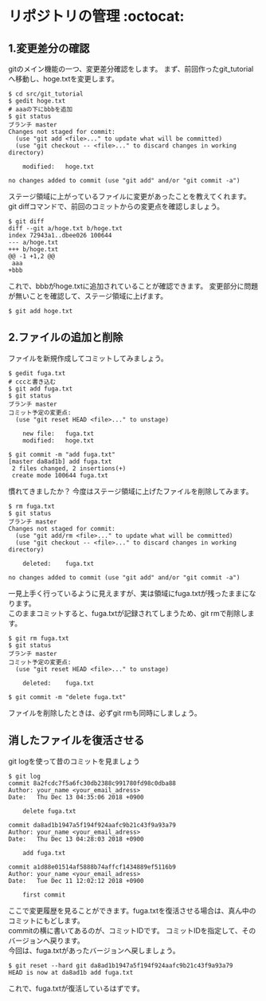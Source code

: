 リポジトリの管理 :octocat:
====

## 1.変更差分の確認
gitのメイン機能の一つ、変更差分確認をします。
まず、前回作ったgit_tutorialへ移動し、hoge.txtを変更します。

```
$ cd src/git_tutorial
$ gedit hoge.txt
# aaaの下にbbbを追加
$ git status
ブランチ master
Changes not staged for commit:
  (use "git add <file>..." to update what will be committed)
  (use "git checkout -- <file>..." to discard changes in working directory)

	modified:   hoge.txt

no changes added to commit (use "git add" and/or "git commit -a")
```
ステージ領域に上がっているファイルに変更があったことを教えてくれます。
git diffコマンドで、前回のコミットからの変更点を確認しましょう。

```
$ git diff
diff --git a/hoge.txt b/hoge.txt
index 72943a1..dbee026 100644
--- a/hoge.txt
+++ b/hoge.txt
@@ -1 +1,2 @@
 aaa
+bbb
```
これで、bbbがhoge.txtに追加されていることが確認できます。
変更部分に問題が無いことを確認して、ステージ領域に上げます。

```
$ git add hoge.txt
```


## 2.ファイルの追加と削除
ファイルを新規作成してコミットしてみましょう。

```
$ gedit fuga.txt
# cccと書き込む
$ git add fuga.txt
$ git status
ブランチ master
コミット予定の変更点:
  (use "git reset HEAD <file>..." to unstage)

	new file:   fuga.txt
	modified:   hoge.txt

$ git commit -m "add fuga.txt"
[master da8ad1b] add fuga.txt
 2 files changed, 2 insertions(+)
 create mode 100644 fuga.txt
```
慣れてきましたか？
今度はステージ領域に上げたファイルを削除してみます。

```
$ rm fuga.txt
$ git status
ブランチ master
Changes not staged for commit:
  (use "git add/rm <file>..." to update what will be committed)
  (use "git checkout -- <file>..." to discard changes in working directory)

	deleted:    fuga.txt

no changes added to commit (use "git add" and/or "git commit -a")
```
一見上手く行っているように見えますが、実は領域にfuga.txtが残ったままになります。  
このままコミットすると、fuga.txtが記録されてしまうため、git rmで削除します。

```
$ git rm fuga.txt
$ git status
ブランチ master
コミット予定の変更点:
  (use "git reset HEAD <file>..." to unstage)

	deleted:    fuga.txt

$ git commit -m "delete fuga.txt"
```
ファイルを削除したときは、必ずgit rmも同時にしましょう。

## 消したファイルを復活させる
git logを使って昔のコミットを見ましょう

```
$ git log
commit 8a2fcdc7f5a6fc30db2388c991780fd98c0dba88
Author: your_name <your_email_adress>
Date:   Thu Dec 13 04:35:06 2018 +0900

    delete fuga.txt

commit da8ad1b1947a5f194f924aafc9b21c43f9a93a79
Author: your_name <your_email_adress>
Date:   Thu Dec 13 04:28:03 2018 +0900

    add fuga.txt

commit a1d88e01514af5888b74affcf1434889ef5116b9
Author: your_name <your_email_adress>
Date:   Tue Dec 11 12:02:12 2018 +0900

    first commit
```
ここで変更履歴を見ることができます。fuga.txtを復活させる場合は、真ん中のコミットにもどします。  
commitの横に書いてあるのが、コミットIDです。
コミットIDを指定して、そのバージョンへ戻ります。  
今回は、fuga.txtがあったバージョンへ戻しましょう。

```
$ git reset --hard git da8ad1b1947a5f194f924aafc9b21c43f9a93a79
HEAD is now at da8ad1b add fuga.txt
```
これで、fuga.txtが復活しているはずです。


